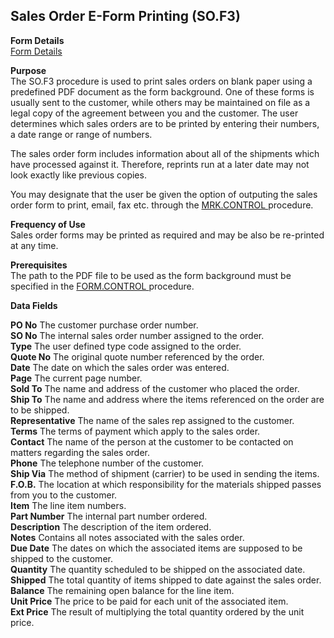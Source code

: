 ##  Sales Order E-Form Printing (SO.F3)

<PageHeader />

**Form Details**  
[ Form Details ](SO-F3-1/README.md)   

**Purpose**  
The SO.F3 procedure is used to print sales orders on blank paper using a
predefined PDF document as the form background. One of these forms is usually
sent to the customer, while others may be maintained on file as a legal copy
of the agreement between you and the customer. The user determines which sales
orders are to be printed by entering their numbers, a date range or range of
numbers.  
  
The sales order form includes information about all of the shipments which
have processed against it. Therefore, reprints run at a later date may not
look exactly like previous copies.  
  
You may designate that the user be given the option of outputing the sales order form to print, email, fax etc. through the [ MRK.CONTROL ](../../../../rover/AP-OVERVIEW/AP-ENTRY/AP-E/AP-E-1/CURRENCY-CONTROL/SO-E/MRK-CONTROL) procedure. 

**Frequency of Use**  
Sales order forms may be printed as required and may be also be re-printed at
any time.

**Prerequisites**  
The path to the PDF file to be used as the form background must be specified in the [ FORM.CONTROL ](../../../../rover/AP-OVERVIEW/AP-ENTRY/AP-E/CHECKS-E/AP-CONTROL/AP-CONTROL-2/FORM-CONTROL) procedure. 

**Data Fields**

**PO No** The customer purchase order number.  
**SO No** The internal sales order number assigned to the order.  
**Type** The user defined type code assigned to the order.  
**Quote No** The original quote number referenced by the order.  
**Date** The date on which the sales order was entered.  
**Page** The current page number.  
**Sold To** The name and address of the customer who placed the order.  
**Ship To** The name and address where the items referenced on the order are
to be shipped.  
**Representative** The name of the sales rep assigned to the customer.  
**Terms** The terms of payment which apply to the sales order.  
**Contact** The name of the person at the customer to be contacted on matters
regarding the sales order.  
**Phone** The telephone number of the customer.  
**Ship Via** The method of shipment (carrier) to be used in sending the items.  
**F.O.B.** The location at which responsibility for the materials shipped
passes from you to the customer.  
**Item** The line item numbers.  
**Part Number** The internal part number ordered.  
**Description** The description of the item ordered.  
**Notes** Contains all notes associated with the sales order.  
**Due Date** The dates on which the associated items are supposed to be
shipped to the customer.  
**Quantity** The quantity scheduled to be shipped on the associated date.  
**Shipped** The total quantity of items shipped to date against the sales
order.  
**Balance** The remaining open balance for the line item.  
**Unit Price** The price to be paid for each unit of the associated item.  
**Ext Price** The result of multiplying the total quantity ordered by the unit
price.  
  
<badge text= "Version 8.10.57" vertical="middle" />

<PageFooter />